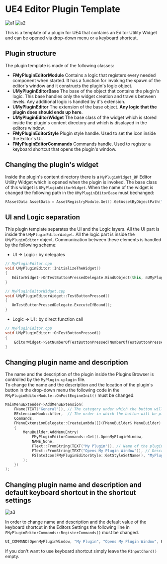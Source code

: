 # UE4 Editor Plugin Template
![a1](https://user-images.githubusercontent.com/7863125/197690874-50dc0777-35df-47a1-9f24-29af3b7e0743.png)
![a2](https://user-images.githubusercontent.com/7863125/197690879-788a860f-2ae6-4439-b6ff-4f8c9e971f43.png)

This is a template of a plugin for UE4 that contains an Editor Utility Widget and can be opened via drop-down menu or a keyboard shortcut.

## Plugin structure

The plugin template is made of the following classes:

* **FMyPluginEditorModule**
Contains a logic that registers every needed component when started. It has a function for invoking the spawn of the editor's window and it constructs the plugin's logic object.
* **UMyPluginEditorBase**
The base of the object that contains the plugin's logic. This base handles only the widget creation and travels between levels. Any additional logic is handled by it's extension.
* **UMyPluginEditor**
The extension of the base object. **Any logic that the plugin does should ends up here**.
* **UMyPluginEditorWidget**
The base class of the widget which is stored inside the plugin's content directory and which is displayed in the editors window.
* **FMyPluginEditorStyle**
Plugin style handle. Used to set the icon inside the Editor's UI.
* **FMyPluginEditorCommands**
Commands handle. Used to register a keyboard shortcut that opens the plugin's window.

## Changing the plugin's widget
Inside the plugin's content directory there is a `MyPluginWidget_BP` Editor Utility Widget which is opened when the plugin is invoked. The base class of this widget is `UMyPluginEditorWidget`. When the name of the widget is changed the following path in the `UMyPluginEditorBase` must bechanged:

``` cpp
FAssetData AssetData = AssetRegistryModule.Get().GetAssetByObjectPath("/MyPlugin/MyPluginWidget_BP.MyPluginWidget_BP");
```

## UI and Logic separation
This plugin template separates the UI and the Logic layers. All the UI part is inside the `UMyPluginEditorWidget`. All the logic part is inside the `UMyPluginEditor` object. Communication between these elements is handled by the following scheme:
 * UI -> Logic : by delegates
 ``` cpp
// MyPluginEditor.cpp
void UMyPluginEditor::InitializeTheWidget()
{
    EditorWidget->OnTestButtonPressedDelegate.BindUObject(this, &UMyPluginEditor::OnTestButtonPressed);
}

// MyPluginEditorWidget.cpp
void UMyPluginEditorWidget::TestButtonPressed()
{
	OnTestButtonPressedDelegate.ExecuteIfBound();
}
```
 * Logic -> UI : by direct function call
``` cpp
// MyPluginEditor.cpp
void UMyPluginEditor::OnTestButtonPressed()
{
	EditorWidget->SetNumberOfTestButtonPressed(NumberOfTestButtonPressed);
}
```

## Changing plugin name and description
The name and the description of the plugin inside the Plugins Browser is controlled by the `MyPlugin.uplugin` file.  
To change the name and the description and the location of the plugin's button in the drop-down menu the following code in the `FMyPluginEditorModule::OnPostEngineInit()` must be changed:
``` cpp
MainMenuExtender->AddMenuExtension(
	FName(TEXT("General")), // The category under which the button will be placed
	EExtensionHook::After,  // The order in which the button will be placed in the pointed category
	Commands,
	FMenuExtensionDelegate::CreateLambda([](FMenuBuilder& MenuBuilder)
	{
		MenuBuilder.AddMenuEntry(
			FMyPluginEditorCommands::Get().OpenMyPluginWindow,
			NAME_None,
			FText::FromString(TEXT("My Plugin")), // Name of the plugin
			FText::FromString(TEXT("Opens My Plugin Window")), // Description of the plugin
			FSlateIcon(FMyPluginEditorStyle::GetStyleSetName(), "MyPluginEditorStyle.MenuIcon")
		);
	})
);
```

## Changing plugin name and description and default keyboard shortcut in the shortcut settings

![a3](https://user-images.githubusercontent.com/7863125/197691289-7d0c8411-e145-4ff1-a1a2-374e49db1918.png)

In order to change name and description and the default value of the keyboard shortcut in the Editors Settings the following line in `FMyPluginEditorCommands::RegisterCommands()` must be changed.
``` cpp
UI_COMMAND(OpenMyPluginWindow, "My Plugin", "Opens My Plugin Window", EUserInterfaceActionType::Check, FInputChord(EModifierKey::Shift | EModifierKey::Alt, EKeys::M));
```
If you don't want to use keyboard shortcut simply leave the `FInputChord()` empty.

